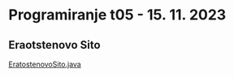 # Programiranje t05 - 15. 11. 2023

## Eraotstenovo Sito

[EratostenovoSito.java](primeri/EratostenovoSito.java)
